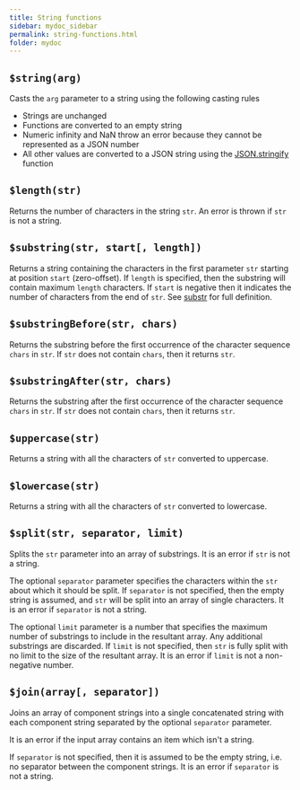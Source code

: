 ```yaml
---
title: String functions
sidebar: mydoc_sidebar
permalink: string-functions.html
folder: mydoc
---
```


## `$string(arg)`

Casts the `arg` parameter to a string using the following casting rules
   - Strings are unchanged
   - Functions are converted to an empty string
   - Numeric infinity and NaN throw an error because they cannot be represented as a JSON number
   - All other values are converted to a JSON string using the [JSON.stringify](https://developer.mozilla.org/en/docs/Web/JavaScript/Reference/Global_Objects/JSON/stringify) function
   
## `$length(str)`

Returns the number of characters in the string `str`.  An error is thrown if `str` is not a string.
   
## `$substring(str, start[, length])`

Returns a string containing the characters in the first parameter `str`
starting at position `start` (zero-offset).  If `length` is specified, then
the substring will contain maximum `length` characters.  If `start` is negative
then it indicates the number of characters from the end of `str`.
See [substr](https://developer.mozilla.org/en-US/docs/Web/JavaScript/Reference/Global_Objects/String/substr) for full definition.

## `$substringBefore(str, chars)`

Returns the substring before the first occurrence of the character sequence `chars` in `str`.
If `str` does not contain `chars`, then it returns `str`.

## `$substringAfter(str, chars)`

Returns the substring after the first occurrence of the character sequence `chars` in `str`.
If `str` does not contain `chars`, then it returns `str`.


## `$uppercase(str)`

Returns a string with all the characters of `str` converted to uppercase.


## `$lowercase(str)`

Returns a string with all the characters of `str` converted to lowercase.


## `$split(str, separator, limit)`

Splits the `str` parameter into an array of substrings.  It is an error if `str` is not a string.

The optional `separator` parameter
specifies the characters within the `str` about which it should be split. If `separator` is
not specified, then the empty string is assumed, and `str` will be split into an array of single
characters.  It is an error if `separator` is not a string.

The optional `limit` parameter is a number that specifies the maximum number of substrings to 
include in the resultant array.  Any additional substrings are discarded.  If `limit` is not 
specified, then `str` is fully split with no limit to the size of the resultant array.
It is an error if `limit` is not a non-negative number. 
 
## `$join(array[, separator])`

Joins an array of component strings into a single concatenated string with each component string
separated by the optional `separator` parameter.

It is an error if the input array contains an item which isn't a string.

If `separator` is not specified, then it is assumed to be the empty string, i.e. no separator 
between the component strings.  It is an error if `separator` is not a string.

